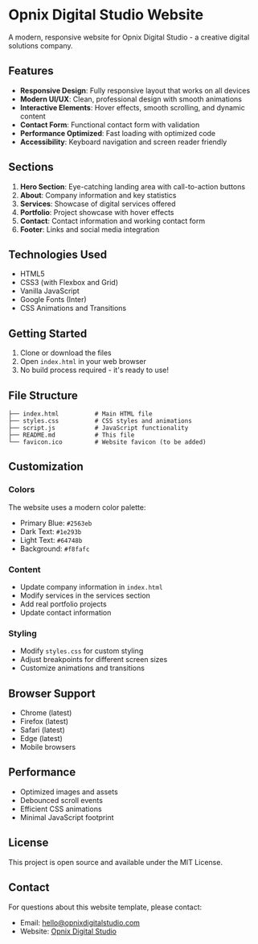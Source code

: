 # Opnix Digital Studio Website

A modern, responsive website for Opnix Digital Studio - a creative digital solutions company.

## Features

- **Responsive Design**: Fully responsive layout that works on all devices
- **Modern UI/UX**: Clean, professional design with smooth animations
- **Interactive Elements**: Hover effects, smooth scrolling, and dynamic content
- **Contact Form**: Functional contact form with validation
- **Performance Optimized**: Fast loading with optimized code
- **Accessibility**: Keyboard navigation and screen reader friendly

## Sections

1. **Hero Section**: Eye-catching landing area with call-to-action buttons
2. **About**: Company information and key statistics
3. **Services**: Showcase of digital services offered
4. **Portfolio**: Project showcase with hover effects
5. **Contact**: Contact information and working contact form
6. **Footer**: Links and social media integration

## Technologies Used

- HTML5
- CSS3 (with Flexbox and Grid)
- Vanilla JavaScript
- Google Fonts (Inter)
- CSS Animations and Transitions

## Getting Started

1. Clone or download the files
2. Open `index.html` in your web browser
3. No build process required - it's ready to use!

## File Structure

```
├── index.html          # Main HTML file
├── styles.css          # CSS styles and animations
├── script.js           # JavaScript functionality
├── README.md           # This file
└── favicon.ico         # Website favicon (to be added)
```

## Customization

### Colors
The website uses a modern color palette:
- Primary Blue: `#2563eb`
- Dark Text: `#1e293b`
- Light Text: `#64748b`
- Background: `#f8fafc`

### Content
- Update company information in `index.html`
- Modify services in the services section
- Add real portfolio projects
- Update contact information

### Styling
- Modify `styles.css` for custom styling
- Adjust breakpoints for different screen sizes
- Customize animations and transitions

## Browser Support

- Chrome (latest)
- Firefox (latest)
- Safari (latest)
- Edge (latest)
- Mobile browsers

## Performance

- Optimized images and assets
- Debounced scroll events
- Efficient CSS animations
- Minimal JavaScript footprint

## License

This project is open source and available under the MIT License.

## Contact

For questions about this website template, please contact:
- Email: hello@opnixdigitalstudio.com
- Website: [Opnix Digital Studio](https://opnixdigitalstudio.com)
